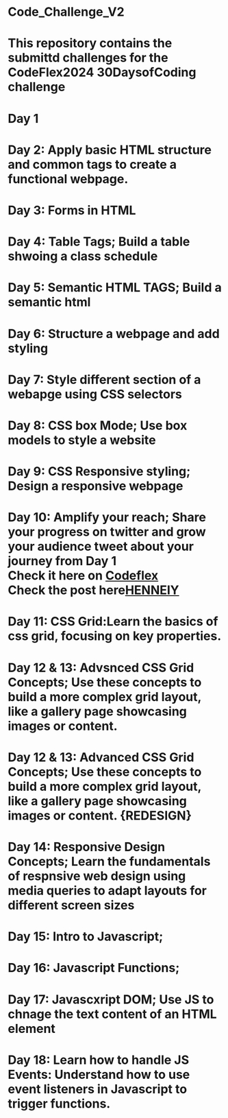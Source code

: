 # Code_Challenge_V2 

# This repository contains the submittd challenges for the CodeFlex2024 30DaysofCoding challenge 

# Day 1 

# Day 2: Apply basic HTML structure and common tags to create a functional webpage.

# Day 3: Forms in HTML

# Day 4: Table Tags; Build a table shwoing a class schedule 

# Day 5: Semantic HTML TAGS; Build a semantic html 

# Day 6: Structure a webpage and add styling  

# Day 7: Style different section of a webapge using CSS selectors

# Day 8: CSS box Mode; Use box models to style a website

# Day 9: CSS Responsive styling; Design a responsive webpage

# Day 10: Amplify your reach; Share your progress on twitter and grow your audience tweet about your journey from Day 1 <br> Check it here on <a href="https://x.com/Codeflexng">Codeflex</a> <br> Check the post here<a href="https://x.com/Henneiiy/status/1858197710760755475">HENNEIY</a>

# Day 11: CSS Grid:Learn the basics of css grid, focusing on key properties.

# Day 12 & 13: Advsnced CSS Grid Concepts; Use these concepts to build a more complex grid layout, like a gallery page showcasing images or content.

# Day 12 & 13: Advanced CSS Grid Concepts; Use these concepts to build a more complex grid layout, like a gallery page showcasing images or content. {REDESIGN}

# Day 14: Responsive Design Concepts; Learn the fundamentals of respnsive web design using media queries to adapt layouts for different screen sizes

# Day 15: Intro to Javascript;

# Day 16: Javascript Functions; 

# Day 17: Javascxript DOM; Use JS to chnage the text content of an HTML element 

# Day 18: Learn how to handle JS Events: Understand how to use event listeners in Javascript to trigger functions.